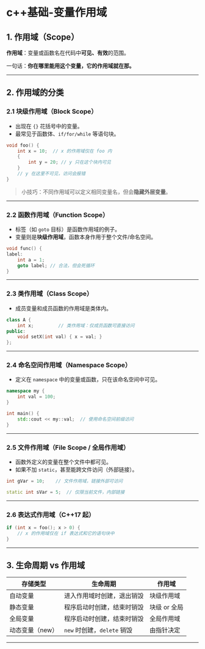 # c++基础-变量作用域

## 1. 作用域（Scope）

**作用域**：变量或函数名在代码中**可见、有效**的范围。

一句话：**你在哪里能用这个变量，它的作用域就在那。**

---

## 2. 作用域的分类

### 2.1 **块级作用域（Block Scope）**

- 出现在 `{}` 花括号中的变量。
- 最常见于函数体、`if/for/while` 等语句块。

```cpp
void foo() {
    int x = 10;  // x 的作用域仅在 foo 内
    {
        int y = 20; // y 只在这个块内可见
    }
    // y 在这里不可见，访问会报错
}
```

> 小技巧：不同作用域可以定义相同变量名，但会**隐藏外层变量**。

---

### 2.2 **函数作用域（Function Scope）**

- 标签（如 `goto` 目标）是函数作用域的例子。
- 变量则是**块级作用域**，函数本身作用于整个文件/命名空间。

```cpp
void func() {
label:
    int a = 1;
    goto label; // 合法，但会死循环
}
```

---

### 2.3 **类作用域（Class Scope）**

- 成员变量和成员函数的作用域是类体内。

```cpp
class A {
    int x;         // 类作用域：仅成员函数可直接访问
public:
    void setX(int val) { x = val; }
};
```

---

### 2.4 **命名空间作用域（Namespace Scope）**

- 定义在 `namespace` 中的变量或函数，只在该命名空间中可见。

```cpp
namespace my {
    int val = 100;
}

int main() {
    std::cout << my::val;  // 使用命名空间前缀访问
}
```

---

### 2.5 **文件作用域（File Scope / 全局作用域）**

- 函数外定义的变量在整个文件中都可见。
- 如果不加 `static`，甚至能跨文件访问（外部链接）。

```cpp
int gVar = 10;    // 文件作用域，链接外部可访问

static int sVar = 5;  // 仅限当前文件，内部链接
```

---

### 2.6 **表达式作用域（C++17 起）**

```cpp
if (int x = foo(); x > 0) {
    // x 的作用域仅在 if 表达式和它的语句块中
}
```

---

## 3. 生命周期 vs 作用域

| 存储类型      | 生命周期                     | 作用域       |
|---------------|------------------------------|--------------|
| 自动变量       | 进入作用域时创建，退出销毁     | 块级作用域    |
| 静态变量       | 程序启动时创建，结束时销毁     | 块级 or 全局 |
| 全局变量       | 程序启动时创建，结束时销毁     | 全局作用域    |
| 动态变量（new）| `new` 时创建，`delete` 销毁  | 由指针决定   |

---


